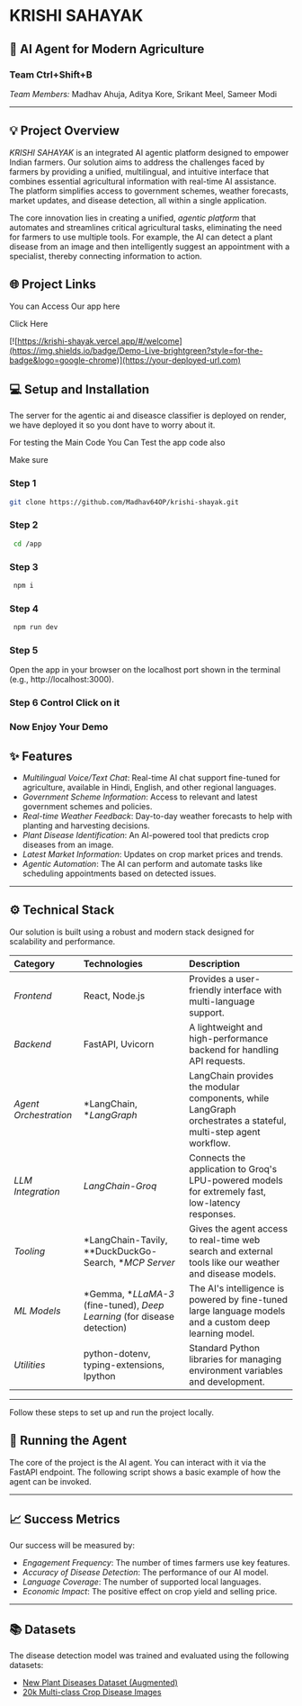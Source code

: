 # KRISHI SAHAYAK

## 🌾 AI Agent for Modern Agriculture

### Team Ctrl+Shift+B

*Team Members:* Madhav Ahuja, Aditya Kore, Srikant Meel, Sameer Modi

-----

## 💡 Project Overview

*KRISHI SAHAYAK* is an integrated AI agentic platform designed to empower Indian farmers. Our solution aims to address the challenges faced by farmers by providing a unified, multilingual, and intuitive interface that combines essential agricultural information with real-time AI assistance. The platform simplifies access to government schemes, weather forecasts, market updates, and disease detection, all within a single application.

The core innovation lies in creating a unified, *agentic platform* that automates and streamlines critical agricultural tasks, eliminating the need for farmers to use multiple tools. For example, the AI can detect a plant disease from an image and then intelligently suggest an appointment with a specialist, thereby connecting information to action.

## 🌐 Project Links
You can Access Our app here

Click Here

[![https://krishi-shayak.vercel.app/#/welcome](https://img.shields.io/badge/Demo-Live-brightgreen?style=for-the-badge&logo=google-chrome)](https://your-deployed-url.com)


## 💻 Setup and Installation

The server for the agentic ai and diseasce classifier is deployed on render, we have deployed it so you dont have to worry about it.

For testing the Main Code
You Can Test the app code also


Make sure 

### Step 1
```bash
git clone https://github.com/Madhav64OP/krishi-shayak.git
```

### Step 2
```bash
 cd /app
```

### Step 3
```bash
 npm i
```

### Step 4
```bash
 npm run dev
```

### Step 5
Open the app in your browser on the localhost port shown in the terminal (e.g., http://localhost:3000).

### Step 6 Control Click on it

### Now Enjoy Your Demo

## ✨ Features

  * *Multilingual Voice/Text Chat*: Real-time AI chat support fine-tuned for agriculture, available in Hindi, English, and other regional languages.
  * *Government Scheme Information*: Access to relevant and latest government schemes and policies.
  * *Real-time Weather Feedback*: Day-to-day weather forecasts to help with planting and harvesting decisions.
  * *Plant Disease Identification*: An AI-powered tool that predicts crop diseases from an image.
  * *Latest Market Information*: Updates on crop market prices and trends.
  * *Agentic Automation*: The AI can perform and automate tasks like scheduling appointments based on detected issues.

-----

## ⚙ Technical Stack

Our solution is built using a robust and modern stack designed for scalability and performance.

| Category | Technologies | Description |
| :--- | :--- | :--- |
| *Frontend* | React, Node.js | Provides a user-friendly interface with multi-language support. |
| *Backend* | FastAPI, Uvicorn | A lightweight and high-performance backend for handling API requests. |
| *Agent Orchestration* | *LangChain, **LangGraph* | LangChain provides the modular components, while LangGraph orchestrates a stateful, multi-step agent workflow. |
| *LLM Integration* | *LangChain-Groq* | Connects the application to Groq's LPU-powered models for extremely fast, low-latency responses. |
| *Tooling* | *LangChain-Tavily, **DuckDuckGo-Search, **MCP Server* | Gives the agent access to real-time web search and external tools like our weather and disease models. |
| *ML Models* | *Gemma, **LLaMA-3* (fine-tuned), *Deep Learning* (for disease detection) | The AI's intelligence is powered by fine-tuned large language models and a custom deep learning model. |
| *Utilities* | python-dotenv, typing-extensions, Ipython | Standard Python libraries for managing environment variables and development. |

-----


Follow these steps to set up and run the project locally.


## 🚀 Running the Agent

The core of the project is the AI agent. You can interact with it via the FastAPI endpoint. The following script shows a basic example of how the agent can be invoked.

-----

## 📈 Success Metrics

Our success will be measured by:

  * *Engagement Frequency*: The number of times farmers use key features.
  * *Accuracy of Disease Detection*: The performance of our AI model.
  * *Language Coverage*: The number of supported local languages.
  * *Economic Impact*: The positive effect on crop yield and selling price.

-----

## 📚 Datasets

The disease detection model was trained and evaluated using the following datasets:

  * [New Plant Diseases Dataset (Augmented)](https://www.kaggle.com/datasets/vipoooool/new-plant-diseases-dataset?select=New+Plant+Diseases+Dataset%28Augmented%29)
  * [20k Multi-class Crop Disease Images](https://www.kaggle.com/datasets/jawadali1045/20k-multi-class-crop-disease-images)
